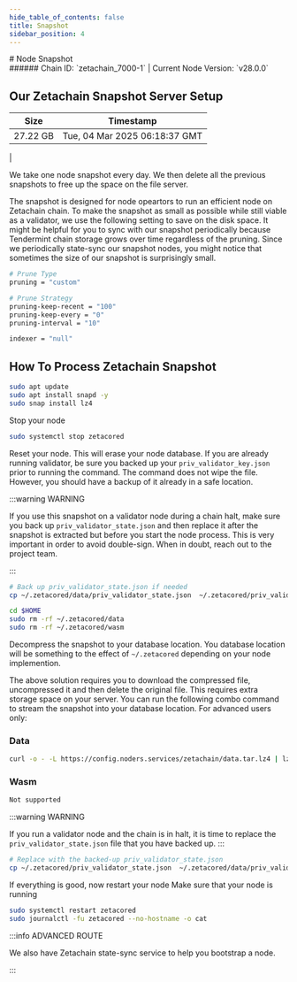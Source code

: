 ```yaml
---
hide_table_of_contents: false
title: Snapshot
sidebar_position: 4
---
```


<div class="h1-with-icon icon-zetachain">
# Node Snapshot
</div>
###### Chain ID: `zetachain_7000-1` | Current Node Version: `v28.0.0`

## Our Zetachain Snapshot Server Setup

| Size   | Timestamp   |
|--------|-------------|
| 27.22 GB | Tue, 04 Mar 2025 06:18:37 GMT |


We take one node snapshot every day. We then delete all the previous snapshots to free up the space on the file server.

The snapshot is designed for node opeartors to run an efficient node on Zetachain chain. To make the snapshot as small as possible while still viable as a validator, we use the following setting to save on the disk space. It might be helpful for you to sync with our snapshot periodically because Tendermint chain storage grows over time regardless of the pruning. Since we periodically state-sync our snapshot nodes, you might notice that sometimes the size of our snapshot is surprisingly small.

```bash title="app.toml"
# Prune Type
pruning = "custom"

# Prune Strategy
pruning-keep-recent = "100"
pruning-keep-every = "0"
pruning-interval = "10"
```

```bash title="config.toml"
indexer = "null"
```

## How To Process Zetachain Snapshot
```bash
sudo apt update
sudo apt install snapd -y
sudo snap install lz4
```

Stop your node
```bash
sudo systemctl stop zetacored
```
Reset your node. This will erase your node database. If you are already running validator, be sure you backed up your `priv_validator_key.json` prior to running the command. The command does not wipe the file. However, you should have a backup of it already in a safe location.

:::warning WARNING

If you use this snapshot on a validator node during a chain halt, make sure you back up `priv_validator_state.json` and then replace it after the snapshot is extracted but before you start the node process. This is very important in order to avoid double-sign. When in doubt, reach out to the project team.

:::

```bash
# Back up priv_validator_state.json if needed
cp ~/.zetacored/data/priv_validator_state.json  ~/.zetacored/priv_validator_state.json

cd $HOME
sudo rm -rf ~/.zetacored/data
sudo rm -rf ~/.zetacored/wasm
```

Decompress the snapshot to your database location. You database location will be something to the effect of `~/.zetacored` depending on your node implemention.

The above solution requires you to download the compressed file, uncompressed it and then delete the original file. This requires extra storage space on your server. You can run the following combo command to stream the snapshot into your database location. For advanced users only:
### Data
```bash
curl -o - -L https://config.noders.services/zetachain/data.tar.lz4 | lz4 -d | tar -x -C ~/.zetacored
```
### Wasm
```bash
Not supported
```

:::warning WARNING

If you run a validator node and the chain is in halt, it is time to replace the `priv_validator_state.json` file that you have backed up.
:::

```bash
# Replace with the backed-up priv_validator_state.json
cp ~/.zetacored/priv_validator_state.json  ~/.zetacored/data/priv_validator_state.json
```

If everything is good, now restart your node
Make sure that your node is running

```bash
sudo systemctl restart zetacored
sudo journalctl -fu zetacored --no-hostname -o cat
```

:::info ADVANCED ROUTE

We also have Zetachain state-sync service to help you bootstrap a node.

:::
